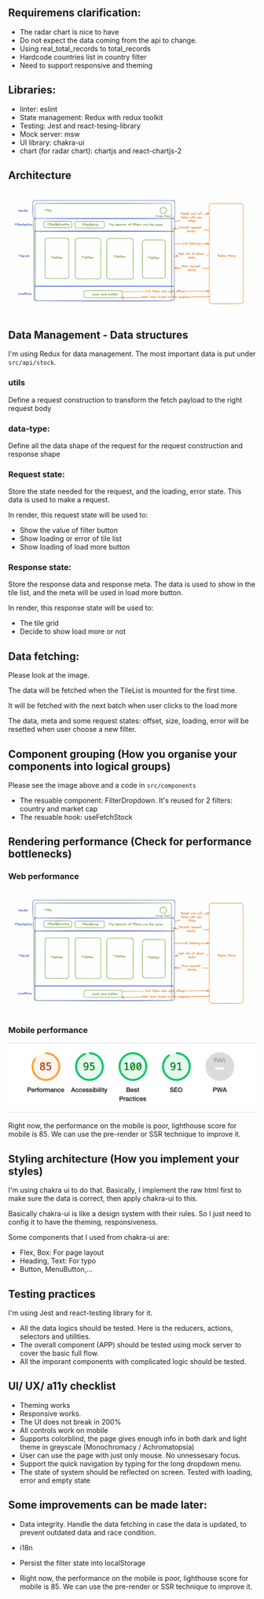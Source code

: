 ## Requiremens clarification:

- The radar chart is nice to have
- Do not expect the data coming from the api to change.
- Using real_total_records to total_records
- Hardcode countries list in country filter
- Need to support responsive and theming

## Libraries:

- linter: eslint
- State management: Redux with redux toolkit
- Testing: Jest and react-tesing-library
- Mock server: msw
- UI library: chakra-ui
- chart (for radar chart): chartjs and react-chartjs-2

## Architecture

![architect](https://raw.githubusercontent.com/kubothegsd/stocks/main/doc/architect.png)

## Data Management - Data structures

I'm using Redux for data management. The most important data is put under `src/api/stock`.

### utils

Define a request construction to transform the fetch payload to the right request body

### data-type:

Define all the data shape of the request for the request construction and response shape

### Request state:

Store the state needed for the request, and the loading, error state. This data is used to make a request.

In render, this request state will be used to:

- Show the value of filter button
- Show loading or error of tile list
- Show loading of load more button

### Response state:

Store the response data and response meta. The data is used to show in the tile list, and the meta will be used in load more button.

In render, this response state will be used to:

- The tile grid
- Decide to show load more or not

## Data fetching:

Please look at the image.

The data will be fetched when the TileList is mounted for the first time.

It will be fetched with the next batch when user clicks to the load more

The data, meta and some request states: offset, size, loading, error will be resetted when user choose a new filter.

## Component grouping (How you organise your components into logical groups)

Please see the image above and a code in `src/components`

- The resuable component: FilterDropdown. It's reused for 2 filters: country and market cap
- The resuable hook: useFetchStock

## Rendering performance (Check for performance bottlenecks)

### Web performance

![web_performance](https://raw.githubusercontent.com/kubothegsd/stocks/main/doc/architect.png)

### Mobile performance

![architect](https://raw.githubusercontent.com/kubothegsd/stocks/main/doc/mobile_perf.png)

Right now, the performance on the mobile is poor, lighthouse score for mobile is 85. We can use the pre-render or SSR technique to improve it.

## Styling architecture (How you implement your styles)

I'm using chakra ui to do that. Basically, I implement the raw html first to make sure the data is correct, then apply chakra-ui to this.

Basically chakra-ui is like a design system with their rules. So I just need to config it to have the theming, responsiveness.

Some components that I used from chakra-ui are:

- Flex, Box: For page layout
- Heading, Text: For typo
- Button, MenuButton,...

## Testing practices

I'm using Jest and react-testing library for it.

- All the data logics should be tested. Here is the reducers, actions, selectors and utilities.
- The overall component (APP) should be tested using mock server to cover the basic full flow.
- All the imporant components with complicated logic should be tested.

## UI/ UX/ a11y checklist

- Theming works
- Responsive works.
- The UI does not break in 200%
- All controls work on mobile
- Supports colorblind, the page gives enough info in both dark and light theme in greyscale (Monochromacy / Achromatopsia)
- User can use the page with just only mouse. No unnessesary focus.
- Support the quick navigation by typing for the long dropdown menu.
- The state of system should be reflected on screen. Tested with loading, error and empty state

## Some improvements can be made later:

- Data integrity. Handle the data fetching in case the data is updated, to prevent outdated data and race condition.

- i18n

- Persist the filter state into localStorage

- Right now, the performance on the mobile is poor, lighthouse score for mobile is 85. We can use the pre-render or SSR technique to improve it.
